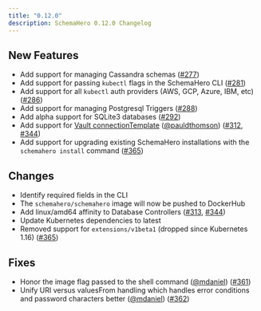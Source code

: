 ```yaml
---
title: "0.12.0"
description: SchemaHero 0.12.0 Changelog
---
```


## New Features

- Add support for managing Cassandra schemas ([#277](https://github.com/schemahero/schemahero/pull/277))
- Add support for passing `kubectl` flags in the SchemaHero CLI ([#281](https://github.com/schemahero/schemahero/pull/281))
- Add support for all `kubectl` auth providers (AWS, GCP, Azure, IBM, etc) ([#286](https://github.com/schemahero/schemahero/pull/286))
- Add support for managing Postgresql Triggers ([#288](https://github.com/schemahero/schemahero/pull/288))
- Add alpha support for SQLite3 databases ([#292](https://github.com/schemahero/schemahero/pull/292))
- Add support for [Vault connectionTemplate](https://schemahero.io/docs/connecting-databases/hashicorp-vault/#agent-injector)  ([@pauldthomson](https://github.com/pauldthomson)) ([#312](https://github.com/schemahero/schemahero/pull/312), [#344](https://github.com/schemahero/schemahero/pull/344))
- Add support for upgrading existing SchemaHero installations with the `schemahero install` command ([#365](https://github.com/schemahero/schemahero/pull/365))

## Changes

- Identify required fields in the CLI
- The `schemahero/schemahero` image will now be pushed to DockerHub
- Add linux/amd64 affinity to Database Controllers ([#313](https://github.com/schemahero/schemahero/pull/313), [#344](https://github.com/schemahero/schemahero/pull/344))
- Update Kubernetes dependencies to latest
- Removed support for `extensions/v1beta1` (dropped since Kubernetes 1.16) ([#365](https://github.com/schemahero/schemahero/pull/365))

## Fixes

- Honor the image flag passed to the shell command ([@mdaniel](https://github.com/mdaniel)) ([#361](https://github.com/schemahero/schemahero/pull/361))
- Unify URI versus valuesFrom handling which handles error conditions and password characters better ([@mdaniel](https://github.com/mdaniel)) ([#362](https://github.com/schemahero/schemahero/pull/362))

